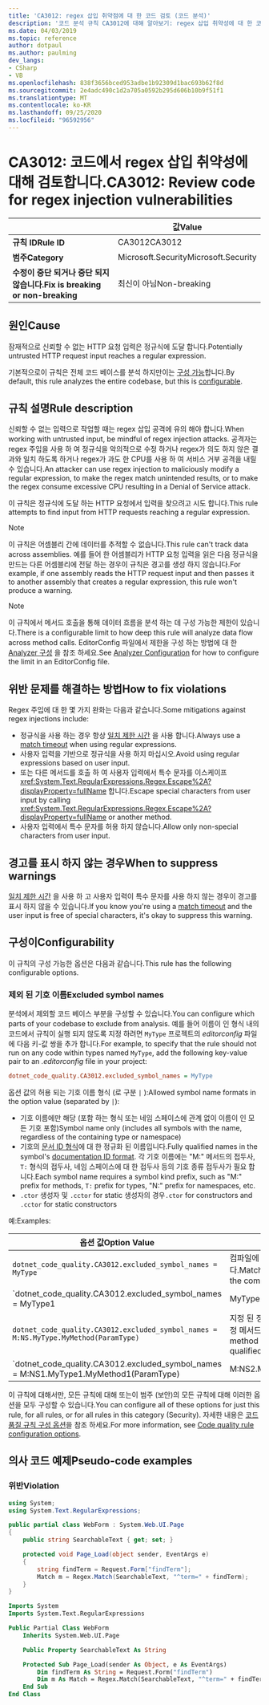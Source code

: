 ```yaml
---
title: 'CA3012: regex 삽입 취약점에 대 한 코드 검토 (코드 분석)'
description: '코드 분석 규칙 CA3012에 대해 알아보기: regex 삽입 취약성에 대 한 코드 검토'
ms.date: 04/03/2019
ms.topic: reference
author: dotpaul
ms.author: paulming
dev_langs:
- CSharp
- VB
ms.openlocfilehash: 838f3656bced953adbe1b92309d1bac693b62f8d
ms.sourcegitcommit: 2e4adc490c1d2a705a0592b295d606b10b9f51f1
ms.translationtype: MT
ms.contentlocale: ko-KR
ms.lasthandoff: 09/25/2020
ms.locfileid: "96592956"
---
```

# <a name="ca3012-review-code-for-regex-injection-vulnerabilities"></a><span data-ttu-id="043ba-103">CA3012: 코드에서 regex 삽입 취약성에 대해 검토합니다.</span><span class="sxs-lookup"><span data-stu-id="043ba-103">CA3012: Review code for regex injection vulnerabilities</span></span>

| | <span data-ttu-id="043ba-104">값</span><span class="sxs-lookup"><span data-stu-id="043ba-104">Value</span></span> |
|-|-|
| <span data-ttu-id="043ba-105">**규칙 ID**</span><span class="sxs-lookup"><span data-stu-id="043ba-105">**Rule ID**</span></span> |<span data-ttu-id="043ba-106">CA3012</span><span class="sxs-lookup"><span data-stu-id="043ba-106">CA3012</span></span>|
| <span data-ttu-id="043ba-107">**범주**</span><span class="sxs-lookup"><span data-stu-id="043ba-107">**Category**</span></span> |<span data-ttu-id="043ba-108">Microsoft.Security</span><span class="sxs-lookup"><span data-stu-id="043ba-108">Microsoft.Security</span></span>|
| <span data-ttu-id="043ba-109">**수정이 중단 되거나 중단 되지 않습니다.**</span><span class="sxs-lookup"><span data-stu-id="043ba-109">**Fix is breaking or non-breaking**</span></span> |<span data-ttu-id="043ba-110">최신이 아님</span><span class="sxs-lookup"><span data-stu-id="043ba-110">Non-breaking</span></span>|

## <a name="cause"></a><span data-ttu-id="043ba-111">원인</span><span class="sxs-lookup"><span data-stu-id="043ba-111">Cause</span></span>

<span data-ttu-id="043ba-112">잠재적으로 신뢰할 수 없는 HTTP 요청 입력은 정규식에 도달 합니다.</span><span class="sxs-lookup"><span data-stu-id="043ba-112">Potentially untrusted HTTP request input reaches a regular expression.</span></span>

<span data-ttu-id="043ba-113">기본적으로이 규칙은 전체 코드 베이스를 분석 하지만이는 [구성 가능](#configurability)합니다.</span><span class="sxs-lookup"><span data-stu-id="043ba-113">By default, this rule analyzes the entire codebase, but this is [configurable](#configurability).</span></span>

## <a name="rule-description"></a><span data-ttu-id="043ba-114">규칙 설명</span><span class="sxs-lookup"><span data-stu-id="043ba-114">Rule description</span></span>

<span data-ttu-id="043ba-115">신뢰할 수 없는 입력으로 작업할 때는 regex 삽입 공격에 유의 해야 합니다.</span><span class="sxs-lookup"><span data-stu-id="043ba-115">When working with untrusted input, be mindful of regex injection attacks.</span></span> <span data-ttu-id="043ba-116">공격자는 regex 주입을 사용 하 여 정규식을 악의적으로 수정 하거나 regex가 의도 하지 않은 결과와 일치 하도록 하거나 regex가 과도 한 CPU를 사용 하 여 서비스 거부 공격을 내릴 수 있습니다.</span><span class="sxs-lookup"><span data-stu-id="043ba-116">An attacker can use regex injection to maliciously modify a regular expression, to make the regex match unintended results, or to make the regex consume excessive CPU resulting in a Denial of Service attack.</span></span>

<span data-ttu-id="043ba-117">이 규칙은 정규식에 도달 하는 HTTP 요청에서 입력을 찾으려고 시도 합니다.</span><span class="sxs-lookup"><span data-stu-id="043ba-117">This rule attempts to find input from HTTP requests reaching a regular expression.</span></span>

> [!NOTE]
> <span data-ttu-id="043ba-118">이 규칙은 어셈블리 간에 데이터를 추적할 수 없습니다.</span><span class="sxs-lookup"><span data-stu-id="043ba-118">This rule can't track data across assemblies.</span></span> <span data-ttu-id="043ba-119">예를 들어 한 어셈블리가 HTTP 요청 입력을 읽은 다음 정규식을 만드는 다른 어셈블리에 전달 하는 경우이 규칙은 경고를 생성 하지 않습니다.</span><span class="sxs-lookup"><span data-stu-id="043ba-119">For example, if one assembly reads the HTTP request input and then passes it to another assembly that creates a regular expression, this rule won't produce a warning.</span></span>

> [!NOTE]
> <span data-ttu-id="043ba-120">이 규칙에서 메서드 호출을 통해 데이터 흐름을 분석 하는 데 구성 가능한 제한이 있습니다.</span><span class="sxs-lookup"><span data-stu-id="043ba-120">There is a configurable limit to how deep this rule will analyze data flow across method calls.</span></span> <span data-ttu-id="043ba-121">EditorConfig 파일에서 제한을 구성 하는 방법에 대 한 [Analyzer 구성](https://github.com/dotnet/roslyn-analyzers/blob/master/docs/Analyzer%20Configuration.md#dataflow-analysis) 을 참조 하세요.</span><span class="sxs-lookup"><span data-stu-id="043ba-121">See [Analyzer Configuration](https://github.com/dotnet/roslyn-analyzers/blob/master/docs/Analyzer%20Configuration.md#dataflow-analysis) for how to configure the limit in an EditorConfig file.</span></span>

## <a name="how-to-fix-violations"></a><span data-ttu-id="043ba-122">위반 문제를 해결하는 방법</span><span class="sxs-lookup"><span data-stu-id="043ba-122">How to fix violations</span></span>

<span data-ttu-id="043ba-123">Regex 주입에 대 한 몇 가지 완화는 다음과 같습니다.</span><span class="sxs-lookup"><span data-stu-id="043ba-123">Some mitigations against regex injections include:</span></span>

- <span data-ttu-id="043ba-124">정규식을 사용 하는 경우 항상 [일치 제한 시간](../../../standard/base-types/best-practices.md#use-time-out-values) 을 사용 합니다.</span><span class="sxs-lookup"><span data-stu-id="043ba-124">Always use a [match timeout](../../../standard/base-types/best-practices.md#use-time-out-values) when using regular expressions.</span></span>
- <span data-ttu-id="043ba-125">사용자 입력을 기반으로 정규식을 사용 하지 마십시오.</span><span class="sxs-lookup"><span data-stu-id="043ba-125">Avoid using regular expressions based on user input.</span></span>
- <span data-ttu-id="043ba-126">또는 다른 메서드를 호출 하 여 사용자 입력에서 특수 문자를 이스케이프 <xref:System.Text.RegularExpressions.Regex.Escape%2A?displayProperty=fullName> 합니다.</span><span class="sxs-lookup"><span data-stu-id="043ba-126">Escape special characters from user input by calling <xref:System.Text.RegularExpressions.Regex.Escape%2A?displayProperty=fullName> or another method.</span></span>
- <span data-ttu-id="043ba-127">사용자 입력에서 특수 문자를 허용 하지 않습니다.</span><span class="sxs-lookup"><span data-stu-id="043ba-127">Allow only non-special characters from user input.</span></span>

## <a name="when-to-suppress-warnings"></a><span data-ttu-id="043ba-128">경고를 표시 하지 않는 경우</span><span class="sxs-lookup"><span data-stu-id="043ba-128">When to suppress warnings</span></span>

<span data-ttu-id="043ba-129">[일치 제한 시간](../../../standard/base-types/best-practices.md#use-time-out-values) 을 사용 하 고 사용자 입력이 특수 문자를 사용 하지 않는 경우이 경고를 표시 하지 않을 수 있습니다.</span><span class="sxs-lookup"><span data-stu-id="043ba-129">If you know you're using a [match timeout](../../../standard/base-types/best-practices.md#use-time-out-values) and the user input is free of special characters, it's okay to suppress this warning.</span></span>

## <a name="configurability"></a><span data-ttu-id="043ba-130">구성이</span><span class="sxs-lookup"><span data-stu-id="043ba-130">Configurability</span></span>

<span data-ttu-id="043ba-131">이 규칙의 구성 가능한 옵션은 다음과 같습니다.</span><span class="sxs-lookup"><span data-stu-id="043ba-131">This rule has the following configurable options.</span></span>

### <a name="excluded-symbol-names"></a><span data-ttu-id="043ba-132">제외 된 기호 이름</span><span class="sxs-lookup"><span data-stu-id="043ba-132">Excluded symbol names</span></span>

<span data-ttu-id="043ba-133">분석에서 제외할 코드 베이스 부분을 구성할 수 있습니다.</span><span class="sxs-lookup"><span data-stu-id="043ba-133">You can configure which parts of your codebase to exclude from analysis.</span></span> <span data-ttu-id="043ba-134">예를 들어 이름이 인 형식 내의 코드에서 규칙이 실행 되지 않도록 지정 하려면 `MyType` 프로젝트의 *editorconfig* 파일에 다음 키-값 쌍을 추가 합니다.</span><span class="sxs-lookup"><span data-stu-id="043ba-134">For example, to specify that the rule should not run on any code within types named `MyType`, add the following key-value pair to an *.editorconfig* file in your project:</span></span>

```ini
dotnet_code_quality.CA3012.excluded_symbol_names = MyType
```

<span data-ttu-id="043ba-135">옵션 값의 허용 되는 기호 이름 형식 (로 구분 `|` ):</span><span class="sxs-lookup"><span data-stu-id="043ba-135">Allowed symbol name formats in the option value (separated by `|`):</span></span>

- <span data-ttu-id="043ba-136">기호 이름에만 해당 (포함 하는 형식 또는 네임 스페이스에 관계 없이 이름이 인 모든 기호 포함)</span><span class="sxs-lookup"><span data-stu-id="043ba-136">Symbol name only (includes all symbols with the name, regardless of the containing type or namespace)</span></span>
- <span data-ttu-id="043ba-137">기호의 [문서 ID 형식](https://github.com/dotnet/csharplang/blob/master/spec/documentation-comments.md#id-string-format)에 대 한 정규화 된 이름입니다.</span><span class="sxs-lookup"><span data-stu-id="043ba-137">Fully qualified names in the symbol's [documentation ID format](https://github.com/dotnet/csharplang/blob/master/spec/documentation-comments.md#id-string-format).</span></span> <span data-ttu-id="043ba-138">각 기호 이름에는 "M:" 메서드의 접두사, `T:` 형식의 접두사, 네임 스페이스에 대 한 접두사 등의 기호 종류 접두사가 필요 합니다.</span><span class="sxs-lookup"><span data-stu-id="043ba-138">Each symbol name requires a symbol kind prefix, such as "M:" prefix for methods, `T:` prefix for types, "N:" prefix for namespaces, etc.</span></span>
- <span data-ttu-id="043ba-139">`.ctor` 생성자 및 `.cctor` for static 생성자의 경우</span><span class="sxs-lookup"><span data-stu-id="043ba-139">`.ctor` for constructors and `.cctor` for static constructors</span></span>

<span data-ttu-id="043ba-140">예:</span><span class="sxs-lookup"><span data-stu-id="043ba-140">Examples:</span></span>

| <span data-ttu-id="043ba-141">옵션 값</span><span class="sxs-lookup"><span data-stu-id="043ba-141">Option Value</span></span> | <span data-ttu-id="043ba-142">요약</span><span class="sxs-lookup"><span data-stu-id="043ba-142">Summary</span></span> |
| --- | --- |
|`dotnet_code_quality.CA3012.excluded_symbol_names = MyType` | <span data-ttu-id="043ba-143">컴파일에 ' MyType ' 이라는 모든 기호를 찾습니다.</span><span class="sxs-lookup"><span data-stu-id="043ba-143">Matches all symbols named 'MyType' in the compilation</span></span>
|`dotnet_code_quality.CA3012.excluded_symbol_names = MyType1|MyType2` | <span data-ttu-id="043ba-144">컴파일에 ' MyType1 ' 또는 ' MyType2 ' 라는 모든 기호를 찾습니다.</span><span class="sxs-lookup"><span data-stu-id="043ba-144">Matches all symbols named either 'MyType1' or 'MyType2' in the compilation</span></span>
|`dotnet_code_quality.CA3012.excluded_symbol_names = M:NS.MyType.MyMethod(ParamType)` | <span data-ttu-id="043ba-145">지정 된 정규화 된 시그니처와 ' MyMethod ' 특정 메서드를 일치 시킵니다.</span><span class="sxs-lookup"><span data-stu-id="043ba-145">Matches specific method 'MyMethod' with given fully qualified signature</span></span>
|`dotnet_code_quality.CA3012.excluded_symbol_names = M:NS1.MyType1.MyMethod1(ParamType)|M:NS2.MyType2.MyMethod2(ParamType)` | <span data-ttu-id="043ba-146">특정 메서드 ' MyMethod1 ' 및 ' MyMethod2 '를 해당 하는 정규화 된 시그니처와 일치 시킵니다.</span><span class="sxs-lookup"><span data-stu-id="043ba-146">Matches specific methods 'MyMethod1' and 'MyMethod2' with respective fully qualified signature</span></span>

<span data-ttu-id="043ba-147">이 규칙에 대해서만, 모든 규칙에 대해 또는이 범주 (보안)의 모든 규칙에 대해 이러한 옵션을 모두 구성할 수 있습니다.</span><span class="sxs-lookup"><span data-stu-id="043ba-147">You can configure all of these options for just this rule, for all rules, or for all rules in this category (Security).</span></span> <span data-ttu-id="043ba-148">자세한 내용은 [코드 품질 규칙 구성 옵션](../code-quality-rule-options.md)을 참조 하세요.</span><span class="sxs-lookup"><span data-stu-id="043ba-148">For more information, see [Code quality rule configuration options](../code-quality-rule-options.md).</span></span>

## <a name="pseudo-code-examples"></a><span data-ttu-id="043ba-149">의사 코드 예제</span><span class="sxs-lookup"><span data-stu-id="043ba-149">Pseudo-code examples</span></span>

### <a name="violation"></a><span data-ttu-id="043ba-150">위반</span><span class="sxs-lookup"><span data-stu-id="043ba-150">Violation</span></span>

```csharp
using System;
using System.Text.RegularExpressions;

public partial class WebForm : System.Web.UI.Page
{
    public string SearchableText { get; set; }

    protected void Page_Load(object sender, EventArgs e)
    {
        string findTerm = Request.Form["findTerm"];
        Match m = Regex.Match(SearchableText, "^term=" + findTerm);
    }
}
```

```vb
Imports System
Imports System.Text.RegularExpressions

Public Partial Class WebForm
    Inherits System.Web.UI.Page

    Public Property SearchableText As String

    Protected Sub Page_Load(sender As Object, e As EventArgs)
        Dim findTerm As String = Request.Form("findTerm")
        Dim m As Match = Regex.Match(SearchableText, "^term=" + findTerm)
    End Sub
End Class
```
